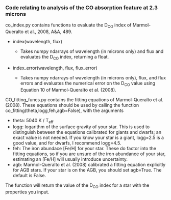 
[comment]: # (co_work)
### Code relating to analysis of the CO absorption feature at 2.3 microns

co_index.py contains functions to evaluate the D<sub>CO</sub> index of Marmol-Queralto et al., 2008, A&A, 489. 

  * index(wavelength, flux)
    * Takes numpy ndarrays of wavelength (in microns only) and flux and evaluates the D<sub>CO</sub> index, returning a float.
  
  * index_error(wavelength, flux, flux_error)
    * Takes numpy ndarrays of wavelength (in microns only), flux, and flux errors and evaluates the numerical error on the D<sub>CO</sub> value using Equation 10 of Marmol-Queralto et al. (2008).

CO_fitting_funcs.py contains the fitting equations of Marmol-Queralto et al. (2008).
These equations should be used by calling the function co_fitting(theta,logg,feh,agb=False), with the arguments
  * theta: 5040 K / T<sub>eff</sub>
  * logg: logarithm of the surface gravity of your star. This is used to distinguish between the equations calibrated for giants and dwarfs; an exact value is not needed. If you know your star is a giant, logg=2.5 is a good value, and for dwarfs, I recommend logg=4.5.
  * feh: The iron abundace [Fe/H] for your star. These do factor into the fitting equations, so if you are unsure of the iron abundance of your star, estimating an [Fe/H] will usually introduce uncertainty. 
  * agb: Marmol-Queralto et al. (2008) calibrated a fitting equation explicitly for AGB stars. If your star is on the AGB, you should set agb=True. The default is False.

The function will return the value of the D<sub>CO</sub> index for a star with the properties you input.

